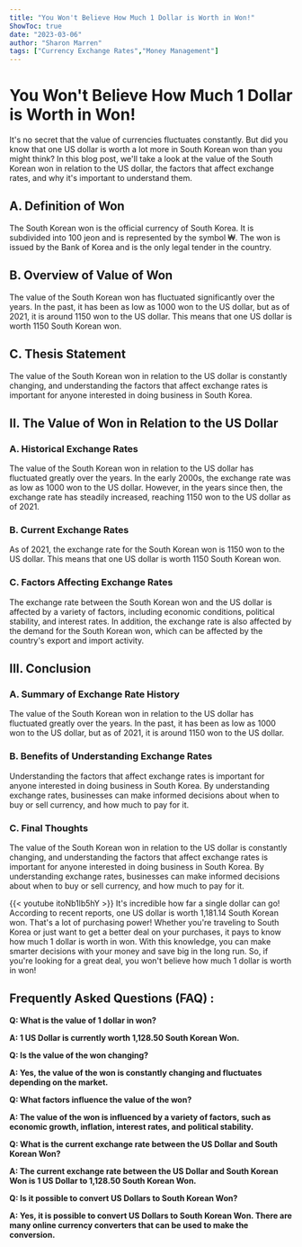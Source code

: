 ```yaml
---
title: "You Won't Believe How Much 1 Dollar is Worth in Won!"
ShowToc: true 
date: "2023-03-06"
author: "Sharon Marren" 
tags: ["Currency Exchange Rates","Money Management"]
---
```

# You Won't Believe How Much 1 Dollar is Worth in Won!

It's no secret that the value of currencies fluctuates constantly. But did you know that one US dollar is worth a lot more in South Korean won than you might think? In this blog post, we'll take a look at the value of the South Korean won in relation to the US dollar, the factors that affect exchange rates, and why it's important to understand them.

## A. Definition of Won

The South Korean won is the official currency of South Korea. It is subdivided into 100 jeon and is represented by the symbol ₩. The won is issued by the Bank of Korea and is the only legal tender in the country.

## B. Overview of Value of Won

The value of the South Korean won has fluctuated significantly over the years. In the past, it has been as low as 1000 won to the US dollar, but as of 2021, it is around 1150 won to the US dollar. This means that one US dollar is worth 1150 South Korean won.

## C. Thesis Statement

The value of the South Korean won in relation to the US dollar is constantly changing, and understanding the factors that affect exchange rates is important for anyone interested in doing business in South Korea.

## II. The Value of Won in Relation to the US Dollar

### A. Historical Exchange Rates

The value of the South Korean won in relation to the US dollar has fluctuated greatly over the years. In the early 2000s, the exchange rate was as low as 1000 won to the US dollar. However, in the years since then, the exchange rate has steadily increased, reaching 1150 won to the US dollar as of 2021.

### B. Current Exchange Rates

As of 2021, the exchange rate for the South Korean won is 1150 won to the US dollar. This means that one US dollar is worth 1150 South Korean won.

### C. Factors Affecting Exchange Rates

The exchange rate between the South Korean won and the US dollar is affected by a variety of factors, including economic conditions, political stability, and interest rates. In addition, the exchange rate is also affected by the demand for the South Korean won, which can be affected by the country's export and import activity.

## III. Conclusion

### A. Summary of Exchange Rate History

The value of the South Korean won in relation to the US dollar has fluctuated greatly over the years. In the past, it has been as low as 1000 won to the US dollar, but as of 2021, it is around 1150 won to the US dollar.

### B. Benefits of Understanding Exchange Rates

Understanding the factors that affect exchange rates is important for anyone interested in doing business in South Korea. By understanding exchange rates, businesses can make informed decisions about when to buy or sell currency, and how much to pay for it.

### C. Final Thoughts

The value of the South Korean won in relation to the US dollar is constantly changing, and understanding the factors that affect exchange rates is important for anyone interested in doing business in South Korea. By understanding exchange rates, businesses can make informed decisions about when to buy or sell currency, and how much to pay for it.

{{< youtube itoNb1lb5hY >}} 
It's incredible how far a single dollar can go! According to recent reports, one US dollar is worth 1,181.14 South Korean won. That's a lot of purchasing power! Whether you're traveling to South Korea or just want to get a better deal on your purchases, it pays to know how much 1 dollar is worth in won. With this knowledge, you can make smarter decisions with your money and save big in the long run. So, if you're looking for a great deal, you won't believe how much 1 dollar is worth in won!

## Frequently Asked Questions (FAQ) :
**Q: What is the value of 1 dollar in won?**

**A: 1 US Dollar is currently worth 1,128.50 South Korean Won.**

**Q: Is the value of the won changing?**

**A: Yes, the value of the won is constantly changing and fluctuates depending on the market.**

**Q: What factors influence the value of the won?**

**A: The value of the won is influenced by a variety of factors, such as economic growth, inflation, interest rates, and political stability.**

**Q: What is the current exchange rate between the US Dollar and South Korean Won?**

**A: The current exchange rate between the US Dollar and South Korean Won is 1 US Dollar to 1,128.50 South Korean Won.**

**Q: Is it possible to convert US Dollars to South Korean Won?**

**A: Yes, it is possible to convert US Dollars to South Korean Won. There are many online currency converters that can be used to make the conversion.**





